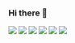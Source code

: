 ### Hi there 👋

![](https://komarev.com/ghpvc/?username=kevintsq&color=blue)
![](https://github-profile-summary-cards.vercel.app/api/cards/profile-details?username=kevintsq&theme=github)
![](https://github-profile-summary-cards.vercel.app/api/cards/repos-per-language?username=kevintsq&theme=github)
![](https://github-profile-summary-cards.vercel.app/api/cards/most-commit-language?username=kevintsq&theme=github)
![](https://github-profile-summary-cards.vercel.app/api/cards/stats?username=kevintsq&theme=github)
![](https://github-profile-summary-cards.vercel.app/api/cards/productive-time?username=kevintsq&theme=github)
